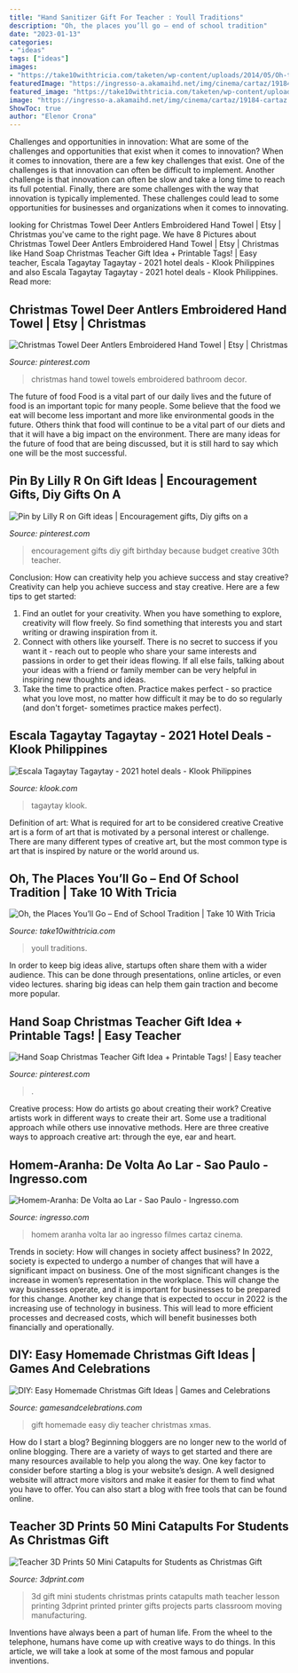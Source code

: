 ```yaml
---
title: "Hand Sanitizer Gift For Teacher : Youll Traditions"
description: "Oh, the places you’ll go – end of school tradition"
date: "2023-01-13"
categories:
- "ideas"
tags: ["ideas"]
images:
- "https://take10withtricia.com/taketen/wp-content/uploads/2014/05/Oh-the-places-youll-go-book-keepsake-5.jpg"
featuredImage: "https://ingresso-a.akamaihd.net/img/cinema/cartaz/19184-cartaz.jpg"
featured_image: "https://take10withtricia.com/taketen/wp-content/uploads/2014/05/Oh-the-places-youll-go-book-keepsake-5.jpg"
image: "https://ingresso-a.akamaihd.net/img/cinema/cartaz/19184-cartaz.jpg"
ShowToc: true
author: "Elenor Crona"
---
```



Challenges and opportunities in innovation: What are some of the challenges and opportunities that exist when it comes to innovation?
When it comes to innovation, there are a few key challenges that exist. One of the challenges is that innovation can often be difficult to implement. Another challenge is that innovation can often be slow and take a long time to reach its full potential. Finally, there are some challenges with the way that innovation is typically implemented. These challenges could lead to some opportunities for businesses and organizations when it comes to innovating.

	

		
looking for Christmas Towel Deer Antlers Embroidered Hand Towel | Etsy | Christmas you've came to the right page. We have 8 Pictures about Christmas Towel Deer Antlers Embroidered Hand Towel | Etsy | Christmas like Hand Soap Christmas Teacher Gift Idea + Printable Tags! | Easy teacher, Escala Tagaytay Tagaytay - 2021 hotel deals - Klook Philippines and also Escala Tagaytay Tagaytay - 2021 hotel deals - Klook Philippines. Read more:
		
    
## Christmas Towel Deer Antlers Embroidered Hand Towel | Etsy | Christmas

<img loading=lazy src="https://i.pinimg.com/736x/bb/43/e6/bb43e65d8c43a2e5fe8ba069edfb4ee0.jpg" onerror="this.onerror=null;this.src='https://tse4.mm.bing.net/th?id=OIP.KrnRCgY-a-cEfRpB2Cei7wHaKZ&amp;pid=15.1';" alt="Christmas Towel Deer Antlers Embroidered Hand Towel | Etsy | Christmas">

_Source: pinterest.com_

>christmas hand towel towels embroidered bathroom decor. 

	

The future of food
Food is a vital part of our daily lives and the future of food is an important topic for many people. Some believe that the food we eat will become less important and more like environmental goods in the future. Others think that food will continue to be a vital part of our diets and that it will have a big impact on the environment. There are many ideas for the future of food that are being discussed, but it is still hard to say which one will be the most successful.

    
## Pin By Lilly R On Gift Ideas | Encouragement Gifts, Diy Gifts On A

<img loading=lazy src="https://i.pinimg.com/736x/f5/eb/41/f5eb414386109740cd68de91fed4dd45--encouragement-ideas-gifts-for-birthday.jpg" onerror="this.onerror=null;this.src='https://tse4.mm.bing.net/th?id=OIP.I0T-CdYuUdG3CynNpIOs9gHaJ3&amp;pid=15.1';" alt="Pin by Lilly R on Gift ideas | Encouragement gifts, Diy gifts on a">

_Source: pinterest.com_

>encouragement gifts diy gift birthday because budget creative 30th teacher. 

	

Conclusion: How can creativity help you achieve success and stay creative?
Creativity can help you achieve success and stay creative. Here are a few tips to get started: 
1. Find an outlet for your creativity. When you have something to explore, creativity will flow freely. So find something that interests you and start writing or drawing inspiration from it. 
2. Connect with others like yourself. There is no secret to success if you want it - reach out to people who share your same interests and passions in order to get their ideas flowing. If all else fails, talking about your ideas with a friend or family member can be very helpful in inspiring new thoughts and ideas. 
3. Take the time to practice often. Practice makes perfect - so practice what you love most, no matter how difficult it may be to do so regularly (and don't forget- sometimes practice makes perfect).

    
## Escala Tagaytay Tagaytay - 2021 Hotel Deals - Klook Philippines

<img loading=lazy src="https://res.klook.com/image/upload/fl_lossy.progressive,q_85/v1613624788/hotel/pm32q0nxromutgk1nxkd.jpg" onerror="this.onerror=null;this.src='https://tse3.mm.bing.net/th?id=OIP.VXOVtei9jey2IwRGLcSvtgHaE8&amp;pid=15.1';" alt="Escala Tagaytay Tagaytay - 2021 hotel deals - Klook Philippines">

_Source: klook.com_

>tagaytay klook. 

	

Definition of art: What is required for art to be considered creative
Creative art is a form of art that is motivated by a personal interest or challenge. There are many different types of creative art, but the most common type is art that is inspired by nature or the world around us.

    
## Oh, The Places You’ll Go – End Of School Tradition | Take 10 With Tricia

<img loading=lazy src="https://take10withtricia.com/taketen/wp-content/uploads/2014/05/Oh-the-places-youll-go-book-keepsake-5.jpg" onerror="this.onerror=null;this.src='https://tse2.mm.bing.net/th?id=OIP.sSG9E9U7UECNjo7DLf5wJgHaLG&amp;pid=15.1';" alt="Oh, the Places You’ll Go – End of School Tradition | Take 10 With Tricia">

_Source: take10withtricia.com_

>youll traditions. 

	

In order to keep big ideas alive, startups often share them with a wider audience. This can be done through presentations, online articles, or even video lectures. sharing big ideas can help them gain traction and become more popular.

    
## Hand Soap Christmas Teacher Gift Idea + Printable Tags! | Easy Teacher

<img loading=lazy src="https://i.pinimg.com/736x/64/88/fd/6488fd0bfaed4e3398b6b6a09947a4a7.jpg" onerror="this.onerror=null;this.src='https://tse4.mm.bing.net/th?id=OIP.07iq1DejOLpTFT4aydcOUwHaLH&amp;pid=15.1';" alt="Hand Soap Christmas Teacher Gift Idea + Printable Tags! | Easy teacher">

_Source: pinterest.com_

>. 

	

Creative process: How do artists go about creating their work?
Creative artists work in different ways to create their art. Some use a traditional approach while others use innovative methods. Here are three creative ways to approach creative art: through the eye, ear and heart.

    
## Homem-Aranha: De Volta Ao Lar - Sao Paulo - Ingresso.com

<img loading=lazy src="https://ingresso-a.akamaihd.net/img/cinema/cartaz/19184-cartaz.jpg" onerror="this.onerror=null;this.src='https://tse3.mm.bing.net/th?id=OIP.VuoTbkXYVPdljB1WpSL3gAHaK4&amp;pid=15.1';" alt="Homem-Aranha: De Volta ao Lar - Sao Paulo - Ingresso.com">

_Source: ingresso.com_

>homem aranha volta lar ao ingresso filmes cartaz cinema. 

	

Trends in society: How will changes in society affect business?
In 2022, society is expected to undergo a number of changes that will have a significant impact on business. One of the most significant changes is the increase in women’s representation in the workplace. This will change the way businesses operate, and it is important for businesses to be prepared for this change. Another key change that is expected to occur in 2022 is the increasing use of technology in business. This will lead to more efficient processes and decreased costs, which will benefit businesses both financially and operationally.

    
## DIY: Easy Homemade Christmas Gift Ideas | Games And Celebrations

<img loading=lazy src="http://www.gamesandcelebrations.com/wp-content/uploads/2014/12/Easy-Homemade-Gift-for-Teacher.jpg" onerror="this.onerror=null;this.src='https://tse1.mm.bing.net/th?id=OIP.uueasWWq74j_G-0yYTAbzgHaJ4&amp;pid=15.1';" alt="DIY: Easy Homemade Christmas Gift Ideas | Games and Celebrations">

_Source: gamesandcelebrations.com_

>gift homemade easy diy teacher christmas xmas. 

	

How do I start a blog?
Beginning bloggers are no longer new to the world of online blogging. There are a variety of ways to get started and there are many resources available to help you along the way. One key factor to consider before starting a blog is your website’s design. A well designed website will attract more visitors and make it easier for them to find what you have to offer. You can also start a blog with free tools that can be found online.

    
## Teacher 3D Prints 50 Mini Catapults For Students As Christmas Gift

<img loading=lazy src="http://3dprint.com/wp-content/uploads/2014/12/minicatapult1.jpg" onerror="this.onerror=null;this.src='https://tse4.mm.bing.net/th?id=OIP.BxJ4fYiFl77jG9mDHzL_1QHaEM&amp;pid=15.1';" alt="Teacher 3D Prints 50 Mini Catapults for Students as Christmas Gift">

_Source: 3dprint.com_

>3d gift mini students christmas prints catapults math teacher lesson printing 3dprint printed printer gifts projects parts classroom moving manufacturing. 

	

Inventions have always been a part of human life. From the wheel to the telephone, humans have come up with creative ways to do things. In this article, we will take a look at some of the most famous and popular inventions.

